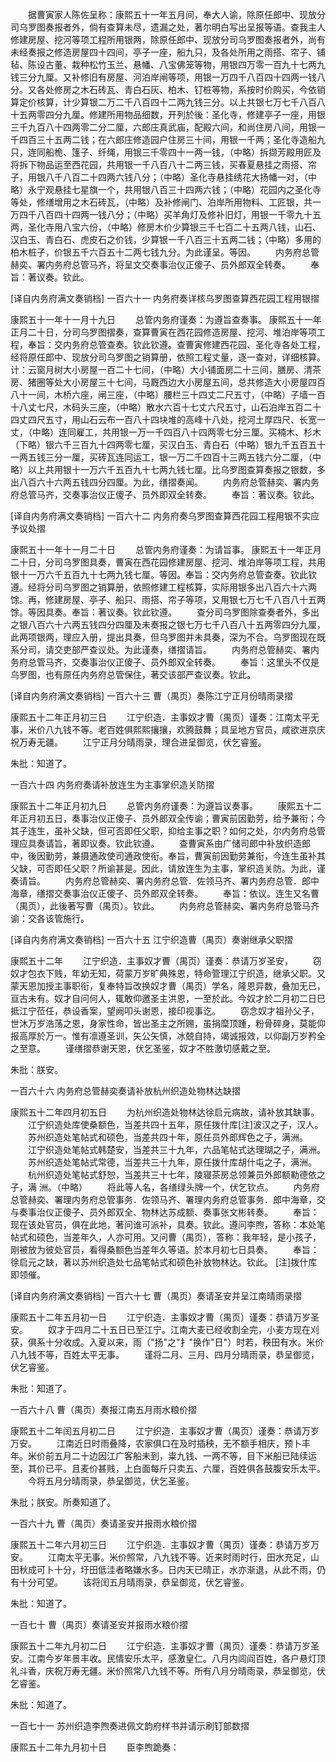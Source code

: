 <!-- { "loadSidebar": true } -->
　　据曹寅家人陈佐呈称：康熙五十一年五月间，奉大人谕，除原任郎中、现放分司乌罗图奏报者外，倘有查算未尽，遗漏之处，著尔明白写出呈报等语。查我主人修建房屋、挖河等项工程所用银两，除原任郎中、现放分司乌罗图奏报者外，尚有未经奏报之修造房屋四十四间，亭子一座，船九只，及各处所用之雨搭、帘子、铺毡、陈设古董、栽种松竹玉兰、悬幡、八宝佛笼等物，用银四万零一百九十七两九钱三分九厘。又补修旧有房屋、河泊岸闸等项，用银一万四千八百四十四两一钱八分。又各处修房之木石砖瓦、青白石灰、柏木、钉桩等物，系按时价购买，今依销算定价核算，计少算银二万二千八百四十二两九钱三分。以上共银七万七千八百八十五两零四分九厘。修建所用物品细数，开列於後：圣化寺，修建亭子一座，用银三千九百八十四两零二分二厘，六郎庄真武庙，配殿六间，和尚住房八间，用银一千四百三十五两二钱；在六郎庄修造园户住房三十间，用银一千两；圣化寺造船九只，连同船桅、篷子、纤绳，用银三千零四十一两一钱，（中略）拆撷芳殿用匠及将拆下物品运至西花园，共用银一千八百八十二两三钱，买春夏悬挂之雨搭、帘子，用银八千八百二十四两六钱八分；（中略）圣化寺悬挂绣花大扬幡一对，（中略）永宁观悬挂七星旗一个，共用银八百三十四两六钱；（中略）花园内之圣化寺等处，修缮增用之木石砖瓦，（中略）及补修闸门、泊岸所用物料、工匠银，共一万四千八百四十四两一钱八分；（中略）买羊角灯及修补旧灯，用银一千零九十五两，圣化寺用八宝六份，（中略）修房木价少算银三千七百二十五两八钱，山石、汉白玉、青白石、虎皮石之价钱，少算银一千八百三十五两二钱；（中略）多用的柏木桩子，价银五千六百五十二两七钱九分。为此谨呈。等因。 
　　内务府总管赫奕、署内务府总管马齐，将呈文交奏事治仪正傻子、员外郎双全转奏。 
　　奉旨：著议奏。钦此。 

[译自内务府满文奏销档]
一百六十一 内务府奏详核乌罗图查算西花园工程用银摺 

康熙五十一年十一月十九日 
　　总管内务府谨奏：为遵旨查奏事。 
康熙五十一年正月二十日，分司乌罗图摺奏，查算曹寅在西花园修造房屋、挖河、堆泊岸等项工程，奉旨：交内务府总管查奏。钦此钦遵。查曹寅修建西花园、圣化寺各处工程，经将原任郎中、现放分司乌罗图之销算册，依照工程丈量，逐一查对，详细核算。计：云窗月树大小房屋一百二十七间，（中略）大小铺面房二十三间，膳房、清茶房、猪圈等处大小房屋三十七间，马厩西边大小房屋五间，总共修造大小房屋四百八十一间，木桥六座，闸三座，（中略）腰栏三十四丈二尺五寸，（中略）子墙一百十八丈七尺，木码头三座，（中略）散水六百十七丈六尺五寸，山石泊岸五百二十四丈四尺五寸，用山石云布一百八十四块堆的高峰十八处，挖河土厚四尺、长宽一丈，（中略）连同雇工，共用银一万一千四百八十四两零七分三厘。买楠木、杉木（下略）银六千三百九十四两零七厘，买汉白玉、青白石（中略）银九千五百五十一两五钱三分一厘，买砖瓦连同运工，银一万二千四百十三两五钱六分二厘，（中略）以上共用银十一万六千五百九十七两九钱七厘。比乌罗图查算奏报之银数，多出八百六十六两五钱四分四厘。为此，缮摺奏闻。 
　　内务府总管赫奕、署内务府总管马齐，交奏事治仪正傻子、员外即双全转奏。 
　　奉旨：著议奏。钦此。 

[译自内务府满文奏销档] 
一百六十二 内务府奏乌罗图查算西花园工程用银不实应予议处摺 

康熙五十一年十一月二十日 
　　总管内务府谨奏：为请旨事。 
康熙五十一年正月二十日，分司乌罗图具奏，曹寅在西花园修建房屋、挖河、堆泊岸等项工程，共用银十一万六千五百九十七两九钱七厘。等因。奉旨：交内务府总管查奏。钦此钦遵。经将分司乌罗图之销算册，依照修建工程核算，实际用银多出八百六十六两馀。再，修建房屋、亭子、船只、雨搭、帘子等项，又用银七万七千八百八十五两馀。等因具奏。奉旨：著议奏。钦此钦遵。 
　　查分司乌罗图除查奏者外，多出之银八百六十六两五钱四分四厘及未奏报之银七万七千八百八十五两零四分九厘，此两项银两，理应入册，提出具奏，但乌罗图并未具奏，深为不合。乌罗图现在既系分司，请交吏部严查议处。为此谨奏，缮摺请旨。 
　　内务府总管赫奕、署内务府总管马齐，交奏事治仪正傻子、员外郎双全转奏。 
　　奉旨：这里头不仅是乌罗图，也有原任内务府总管保住，著交该部严查议奏。钦此。 

[译自内务府满文奏销档] 
一百六十三 曹（禺页）奏陈江宁正月份晴雨录摺 

康熙五十二年正月初三日 
　　江宁织造．主事奴才曹（禺页）谨奏：江南太平无事，米价八九钱不等。老百姓俱熙熙攘攘，欢腾鼓舞；具呈地方官员，咸欲进京庆祝万寿无疆。 
　　江宁正月分晴雨录，理合进呈御览，伏乞睿鉴。 

朱批：知道了。 

一百六十四 内务府奏请补放连生为主事掌织造关防摺 

康熙五十二年正月初九日 
　　总管内务府谨奏：为遵旨议奏事。 
　　康熙五十二年正月初五日，奏事治仪正傻子、员外郎双全传谕；曹寅前因勤劳，给予兼衔；今其子连生，虽补父缺，但可否即任父职，抑给主事之职？如何之处，尔内务府总管理应具奏请旨，著即议奏。钦此钦遵。 
　　查曹寅系由广储司郎中补放织造郎中，後因勤劳，兼摄通政使司通政使衔。奉旨，曹寅前因勤劳兼衔，今连生虽补其父缺，可否即任父职？所谕甚是。因此，请放连生为主事，掌织造关防。为此，谨奏请旨。 
　　内务府总管赫奕、署内务府总管．佐领马齐、署内务府总管．郎中海章，缮摺交奏事治仪正傻子、员外郎双全转奏。 
　　奉旨：依议。连生又名曹（禺页），此後著写曹（禺页）。钦此。 
　　内务府总管赫奕、署内务府总管马齐谕：交各该管施行。 

[译自内务府满文奏销档] 
一百六十五 江宁织造曹（禺页）奏谢继承父职摺 

康熙五十二年 
　　江宁织造．主事奴才曹（禺页）谨奏：恭请万岁圣安， 
　　窃奴才包衣下贱，年幼无知，荷蒙万岁旷典殊恩，特命管理江宁织造，继承父职。又蒙天恩加授主事职衔，复奉特旨改换奴才曹（禺页）学名，隆恩异数，叠加无已，亘古未有。奴才自问何人，辄敢仰邀圣主洪恩，一至於此。今奴才於二月初二日巳抵江宁莅任，恭设香案，望阙叩头谢恩，接印视事讫。 
　　窃念奴才祖孙父子，世沐万岁浩荡之恩，身家性命，皆出圣主之所赐，虽捐糜顶踵，粉骨碎身，莫能仰报高厚於万一。惟有凛遵圣训，矢公矢慎，冰兢自持，竭诚报效，以仰副万岁矜全之至意。 
　　谨缮摺恭谢天恩，伏乞圣鉴，奴才不胜激切感戴之至。 

朱批：朕安。 

一百六十六 内务府总管赫奕奏请补放杭州织造处物林达缺摺 

康熙五十二年四月初五日 
　　为杭州织造处物林达徐启元病故，请补放其缺事。 
　　江宁织造处库使桑额色，当差共四十五年，原任拨什库[注]波汉之子，汉人。 
　　苏州织造处笔帖式和硕色，当差共四十年，原任员外郎辉色之子，满洲。 
　　江宁织造处笔帖式韩楚安，当差共三十九年，六品笔帖式达理瑚之子，满洲。 
　　苏州织造处笔帖式常德，当差共三十九年，原任拨什库胡什屯之子，满洲。 
　　杭州织造处笔帖式舒恕，当差共三十七年，陵寝茶房总领兼员外郎额勒德依之子，满 
洲。（中略） 
　　将此等人名，各缮绿头牌一个，伏乞钦点。 
　　内务府总管赫奕、署理内务府总管事务．佐领马齐、署理内务府总管事务．郎中海章，交与奏事治仪正傻子、员外郎双全、物林达苏成额、奏事张文彬转奏。 
　　奉旨：现在该处官员，俱在此地，著问谁可派补，具奏。钦此。遵问李煦，答称：本处笔帖式和硕色，当差年久，人亦可用。又问曹（禺页），答称：我年轻，是小孩子，刚被放为彼处官员，看得桑额色当差年久等语。於本月初七日具奏。 
　　奉旨：徐启元之缺，著以苏州织造处七品笔帖式和硕色补放物林达。钦此。 
[注]拨什库即领催。 

[译自内务府满文奏销档] 
一百六十七 曹（禺页）奏请圣安并呈江南晴雨录摺 

康熙五十二年五月初一日 
　　江宁织造．主事奴才曹（禺页）谨奏：恭请万岁圣安。 
　　奴才于四月二十五日已至江宁。江南大麦已经收割全完，小麦方现在刈获，俱系十分收成。入夏以来，雨（"扬"之"扌"换作"日"）时若，秧田有水。米价八九钱不等，百姓太平无事。 
　　谨将二月、三月、四月分晴雨录，恭呈御览，伏乞睿鉴。 

朱批：知道了。 

一百六十八 曹（禺页）奏报江南五月雨水粮价摺 

康熙五十二年闰五月初二日 
　　江宁织造．主事奴才曹（禺页）谨奏：恭请万岁万安。 
　　江南近日时雨叠降，农家俱口在及时插秧，无不额手相庆，预卜丰年。米价前五月二十边因江广客船未到，粜九钱、一两不等，目下米船已陆续运至，其价已平。且麦价甚贱，上白面每斤只卖五、六厘，百姓俱各鼓腹安乐太平。 
　　今将五月分晴雨录，恭呈御览，伏乞圣鉴。 

朱批；朕安。所奏知道了。 

一百六十九 曹（禺页）奏请圣安并报雨水粮价摺 

康熙五十二年六月初三日 
　　江宁织造．主事奴才曹（禺页）谨奏：恭请万岁万安。 
　　江南太平无事。米价照常，八九钱不等。近来时雨时行，田水充足，山田秋成可卜十分，圩田低洼者略嫌水多。日内天已晴正，水亦渐退，从此不雨，仍有十分可望。 
　　该将闰五月晴雨录，恭呈御览，伏乞睿鉴。 

朱批：知道了。 

一百七十 曹（禺页）奏请圣安并报雨水粮价摺 

康熙五十二年九月初二日 
　　江宁织造．主事奴才曹（禺页）谨奏：恭请万岁圣安。江南今岁年景丰收。民情安乐太平，感激皇仁。八月内闾阎百姓，各户悬灯顶礼斗香，庆祝万寿无疆。米价照常八九钱不等。所有八月分晴雨录，恭呈御览，伏乞睿鉴。 

朱批：知道了。 

一百七十一 苏州织造李煦奏进佩文韵府样书并请示刷钉部数摺 

康熙五十二年九月初十日 
　　臣李煦跪奏： 
